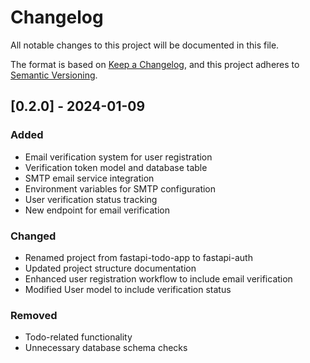# Changelog

All notable changes to this project will be documented in this file.

The format is based on [Keep a Changelog](https://keepachangelog.com/en/1.0.0/),
and this project adheres to [Semantic Versioning](https://semver.org/spec/v2.0.0.html).

## [0.2.0] - 2024-01-09

### Added
- Email verification system for user registration
- Verification token model and database table
- SMTP email service integration
- Environment variables for SMTP configuration
- User verification status tracking
- New endpoint for email verification

### Changed
- Renamed project from fastapi-todo-app to fastapi-auth
- Updated project structure documentation
- Enhanced user registration workflow to include email verification
- Modified User model to include verification status

### Removed
- Todo-related functionality
- Unnecessary database schema checks
